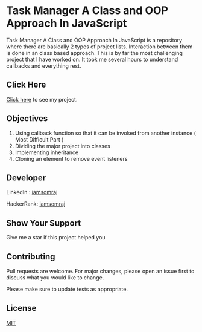 # Task Manager A Class and OOP Approach In JavaScript
Task Manager A Class and OOP Approach In JavaScript is a repository where there are basically 2 types of project lists. Interaction between them is done in an class based approach. This is by far the most challenging project that I have worked on. It took me several hours to understand callbacks and everything rest.

## Click Here

[Click here](https://iamsomraj.github.io/Task-Manager-A-Class-and-OOP-Approach-In-JavaScript/index.html) to see my project.

## Objectives

1. Using callback function so that it can be invoked from another instance ( Most Difficult Part )
2. Dividing the major project into classes
3. Implementing inheritance
4. Cloning an element to remove event listeners

## Developer

LinkedIn : [iamsomraj](https://www.linkedin.com/in/iamsomraj/)

HackerRank: [iamsomraj](https://www.hackerrank.com/iamsomraj?hr_r=1) 

## Show Your Support

Give me a star if this project helped you

## Contributing

Pull requests are welcome. For major changes, please open an issue first to discuss what you would like to change.

Please make sure to update tests as appropriate.

## License

[MIT](https://choosealicense.com/licenses/mit/)

